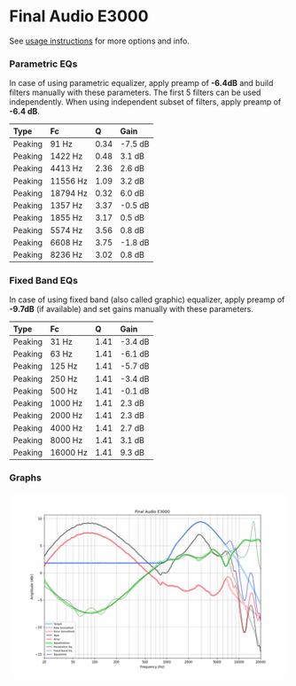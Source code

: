 # Final Audio E3000
See [usage instructions](https://github.com/jaakkopasanen/AutoEq#usage) for more options and info.

### Parametric EQs
In case of using parametric equalizer, apply preamp of **-6.4dB** and build filters manually
with these parameters. The first 5 filters can be used independently.
When using independent subset of filters, apply preamp of **-6.4 dB**.

| Type    | Fc       |    Q | Gain    |
|:--------|:---------|:-----|:--------|
| Peaking | 91 Hz    | 0.34 | -7.5 dB |
| Peaking | 1422 Hz  | 0.48 | 3.1 dB  |
| Peaking | 4413 Hz  | 2.36 | 2.6 dB  |
| Peaking | 11556 Hz | 1.09 | 3.2 dB  |
| Peaking | 18794 Hz | 0.32 | 6.0 dB  |
| Peaking | 1357 Hz  | 3.37 | -0.5 dB |
| Peaking | 1855 Hz  | 3.17 | 0.5 dB  |
| Peaking | 5574 Hz  | 3.56 | 0.8 dB  |
| Peaking | 6608 Hz  | 3.75 | -1.8 dB |
| Peaking | 8236 Hz  | 3.02 | 0.8 dB  |

### Fixed Band EQs
In case of using fixed band (also called graphic) equalizer, apply preamp of **-9.7dB**
(if available) and set gains manually with these parameters.

| Type    | Fc       |    Q | Gain    |
|:--------|:---------|:-----|:--------|
| Peaking | 31 Hz    | 1.41 | -3.4 dB |
| Peaking | 63 Hz    | 1.41 | -6.1 dB |
| Peaking | 125 Hz   | 1.41 | -5.7 dB |
| Peaking | 250 Hz   | 1.41 | -3.4 dB |
| Peaking | 500 Hz   | 1.41 | -0.1 dB |
| Peaking | 1000 Hz  | 1.41 | 2.3 dB  |
| Peaking | 2000 Hz  | 1.41 | 2.3 dB  |
| Peaking | 4000 Hz  | 1.41 | 2.7 dB  |
| Peaking | 8000 Hz  | 1.41 | 3.1 dB  |
| Peaking | 16000 Hz | 1.41 | 9.3 dB  |

### Graphs
![](./Final%20Audio%20E3000.png)